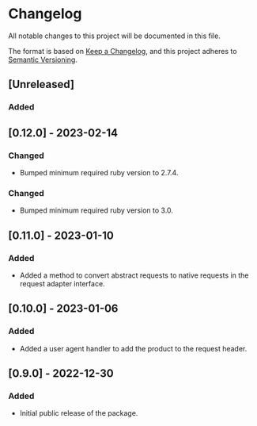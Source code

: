# Changelog

All notable changes to this project will be documented in this file.

The format is based on [Keep a Changelog](https://keepachangelog.com/en/1.0.0/),
and this project adheres to [Semantic Versioning](https://semver.org/spec/v2.0.0.html).

## [Unreleased]

### Added

## [0.12.0] - 2023-02-14

### Changed

- Bumped minimum required ruby version to 2.7.4.


### Changed

- Bumped minimum required ruby version to 3.0.

## [0.11.0] - 2023-01-10

### Added

- Added a method to convert abstract requests to native requests in the request adapter interface.

## [0.10.0] - 2023-01-06

### Added

- Added a user agent handler to add the product to the request header.

## [0.9.0] - 2022-12-30

### Added

- Initial public release of the package.
